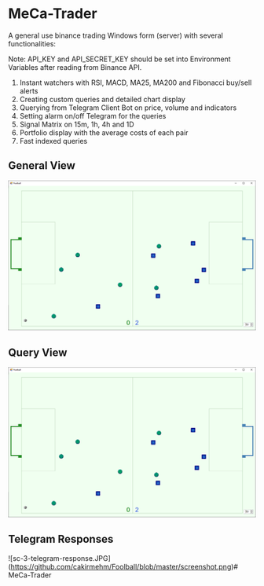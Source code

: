# MeCa-Trader
A general use binance trading Windows form (server) with several functionalities:

 Note: API_KEY and API_SECRET_KEY should be set into Environment Variables after reading from Binance API.

 1. Instant watchers with RSI, MACD, MA25, MA200 and Fibonacci buy/sell alerts 
 2. Creating custom queries and detailed chart display
 3. Querying from Telegram Client Bot on price, volume and indicators
 4. Setting alarm on/off Telegram for the queries
 5. Signal Matrix on 15m, 1h, 4h and 1D
 6. Portfolio display with the average costs of each pair
 7. Fast indexed queries


## General View
![sc-1-general-view.png](https://github.com/cakirmehm/Foolball/blob/master/screenshot.png)


## Query View
![sc-2-query-view.png](https://github.com/cakirmehm/Foolball/blob/master/screenshot.png)

## Telegram Responses
![sc-3-telegram-response.JPG]
(https://github.com/cakirmehm/Foolball/blob/master/screenshot.png)# MeCa-Trader
